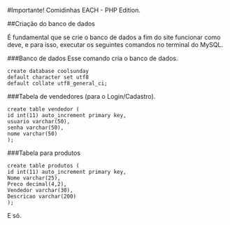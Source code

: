 #Importante! Comidinhas EACH - PHP Edition.

##Criação do banco de dados

É fundamental que se crie o banco de dados a fim do site funcionar como deve, e para isso, executar os seguintes comandos no terminal do MySQL.

###Banco de dados
Esse comando cria o banco de dados.

```
create database coolsunday
default character set utf8
default collate utf8_general_ci;

```

###Tabela de vendedores (para o Login/Cadastro).

```
create table vendedor (
id int(11) auto_increment primary key,
usuario varchar(50),
senha varchar(50),
nome varchar(50)
);
```

###Tabela para produtos

```
create table produtos (
id int(11) auto_increment primary key,
Nome varchar(25),
Preco decimal(4,2),
Vendedor varchar(30),
Descricao varchar(200)
);
```

E só.

